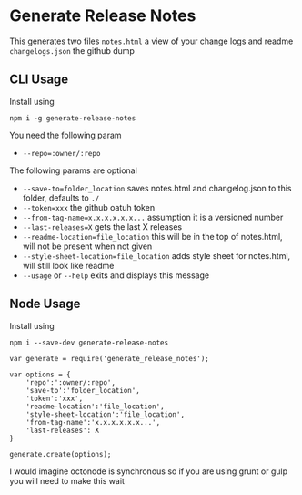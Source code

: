 # Generate Release Notes

This generates two files
```notes.html``` a view of your change logs and readme
```changelogs.json``` the github dump

## CLI Usage

Install using

```npm i -g generate-release-notes```

You need the following param

* ```--repo=:owner/:repo```

The following params are optional

* ```--save-to=folder_location``` saves notes.html and changelog.json to this folder, defaults to ```./```
* ```--token=xxx``` the github oatuh token
* ```--from-tag-name=x.x.x.x.x.x...``` assumption it is 
a versioned number
* ```--last-releases=X``` gets the last X releases
* ```--readme-location=file_location``` this will be in the top of notes.html, will not be present when not given
* ```--style-sheet-location=file_location``` adds style sheet for notes.html, will still look like readme
* ```--usage``` or ```--help``` exits and displays this message

## Node Usage
Install using

```npm i --save-dev generate-release-notes```

```
var generate = require('generate_release_notes');

var options = {
    'repo':':owner/:repo',
    'save-to':'folder_location',
    'token':'xxx',
    'readme-location':'file_location',
    'style-sheet-location':'file_location',
    'from-tag-name':'x.x.x.x.x.x...',
    'last-releases': X
}

generate.create(options);
```

I would imagine octonode is synchronous so if you are using grunt or gulp you will need to make this wait